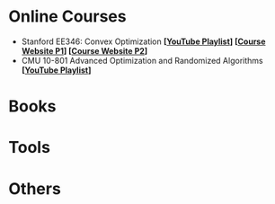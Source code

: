 # Online Courses

- Stanford EE346: Convex Optimization **[[YouTube Playlist](https://www.youtube.com/playlist?list=PL3940DD956CDF0622)] [[Course Website P1](https://web.stanford.edu/class/ee364a/)] [[Course Website P2](https://web.stanford.edu/class/ee364b/)]** 
- CMU 10-801 Advanced Optimization and Randomized Algorithms **[[YouTube Playlist](https://www.youtube.com/playlist?list=PLjTcdlvIS6cjdA8WVXNIk56X_SjICxt0d)]**

# Books



# Tools



# Others

